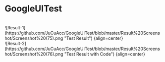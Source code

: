 # GoogleUITest

<br/>
![Result-1](https://github.com/JuCuAcc/GoogleUITest/blob/master/Result%20Screenshot/Screenshot%20(75).png "Test Result") {align=center}
<br/>
![Result-2](https://github.com/JuCuAcc/GoogleUITest/blob/master/Result%20Screenshot/Screenshot%20(76).png "Test Result with Code") {align=center}



